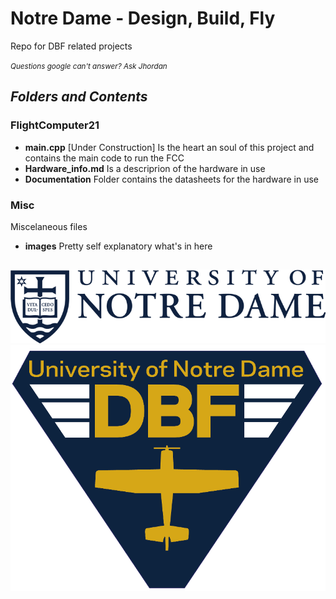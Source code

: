 # Notre Dame - Design, Build, Fly
Repo for DBF related projects

<small>*Questions google can't answer? Ask Jhordan*</small>

## ***Folders and Contents***
### FlightComputer21
- **main.cpp** [Under Construction] Is the heart an soul of this project and contains the main code to run the FCC 
- **Hardware_info.md** Is a descriprion of the hardware in use
- **Documentation** Folder contains the datasheets for the hardware in use

### Misc
Miscelaneous files
- **images** Pretty self explanatory what's in here

## 

![ND logo](/misc/images/ND_mark_blue_M.png) ![ND DBF Logo](/misc/images/DBF_Tri_Blue.png)

